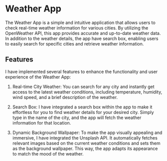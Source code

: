 # Weather App

The Weather App is a simple and intuitive application that allows users to check real-time weather information for various cities. By utilizing the OpenWeather API, this app provides accurate and up-to-date weather data. In addition to the weather details, the app have search box, enabling users to easily search for specific cities and retrieve weather information.

## Features

I have implemented several features to enhance the functionality and user experience of the Weather App:

1. Real-time City Weather: You can search for any city and instantly get access to the latest weather conditions, including temperature, humidity, wind speed, and a brief description of the weather.

2. Search Box: I have integrated a search box within the app to make it effortless for you to find weather details for your desired city. Simply type in the name of the city, and the app will fetch the weather information for that location.

3. Dynamic Background Wallpaper: To make the app visually appealing and immersive, I have integrated the Unsplash API. It automatically fetches relevant images based on the current weather conditions and sets them as the background wallpaper. This way, the app adapts its appearance to match the mood of the weather.
